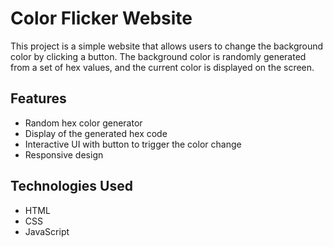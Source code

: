 <h1>Color Flicker Website</h1>
    <p>
        This project is a simple website that allows users to change the background color by clicking a button.
        The background color is randomly generated from a set of hex values, and the current color is displayed on the screen.
    </p>
    <h2>Features</h2>
    <ul>
        <li>Random hex color generator</li>
        <li>Display of the generated hex code</li>
        <li>Interactive UI with button to trigger the color change</li>
        <li>Responsive design</li>
    </ul>
    <h2>Technologies Used</h2>
    <ul>
        <li>HTML</li>
        <li>CSS</li>
        <li>JavaScript</li>
    </ul>
